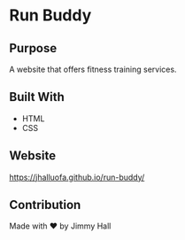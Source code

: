 # Run Buddy

## Purpose
A website that offers fitness training services.

## Built With
* HTML
* CSS

## Website
https://jhalluofa.github.io/run-buddy/

## Contribution
Made with ❤️ by Jimmy Hall
